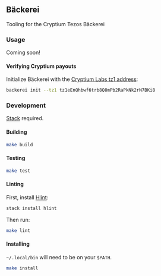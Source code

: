 ## Bäckerei

Tooling for the Cryptium Tezos Bäckerei

### Usage

Coming soon!

#### Verifying Cryptium payouts

Initialize Bäckerei with the [Cryptium Labs tz1 address](https://tzscan.io/tz1eEnQhbwf6trb8Q8mPb2RaPkNk2rN7BKi8):

```bash
backerei init --tz1 tz1eEnQhbwf6trb8Q8mPb2RaPkNk2rN7BKi8
```

### Development

[Stack](https://haskellstack.org) required.

#### Building

```bash
make build
```

#### Testing

```bash
make test
```

#### Linting

First, install [Hlint](https://hackage.haskell.org/package/hlint):

```bash
stack install hlint
```

Then run:

```bash
make lint
```

#### Installing

`~/.local/bin` will need to be on your `$PATH`.

```bash
make install
```
